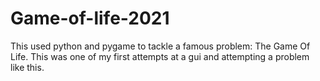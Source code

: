 # Game-of-life-2021

This used python and pygame to tackle a famous problem: The Game Of Life. This was one of my first attempts at a gui and attempting a problem like this. 

